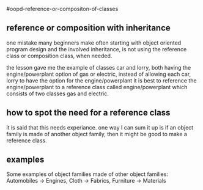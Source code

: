 #oopd-reference-or-compositon-of-classes
## reference or composition with inheritance
one mistake many beginners make often starting with object oriented program design and the involved inheritance, is not using the reference class or composition class, when needed.

the lesson gave me the example of classes car and lorry, both having the engine/powerplant option of gas or electric, instead of allowing each car, lorry to have the option for the engine/powerplant it is best to reference the engine/powerplant to a reference class called engine/powerplant which consists of two classes gas and electric.

## how to spot the need for a reference class
it is said that this needs experiance. one way I can sum it up is if an object family is made of another object family, then it might be good to make a reference class.

## examples
Some examples of object families made of other object families:
Automobiles -> Engines, Cloth -> Fabrics, Furniture -> Materials